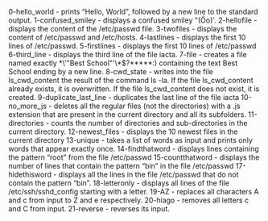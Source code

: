 0-hello_world - prints “Hello, World”, followed by a new line to the standard output.
1-confused_smiley - displays a confused smiley "(Ôo)'.
2-hellofile - displays the content of the /etc/passwd file.
3-twofiles - displays the content of /etc/passwd and /etc/hosts.
4-lastlines - displays the first 10 lines of /etc/passwd.
5-firstlines - displays the first 10 lines of /etc/passwd
6-third_line - displays the third line of the file iacta.
7-file -  creates a file named exactly \*\\'"Best School"\'\\*$\?\*\*\*\*\*:) containing the text Best School ending by a new line.
8-cwd_state - writes into the file ls_cwd_content the result of the command ls -la. If the file ls_cwd_content already exists, it is overwritten. If the file ls_cwd_content does not exist, it is created.
9-duplicate_last_line -  duplicates the last line of the file iacta
10-no_more_js - deletes all the regular files (not the directories) with a .js extension that are present in the current directory and all its subfolders.
11-directories - counts the number of directories and sub-directories in the current directory.
12-newest_files - displays the 10 newest files in the current directory
13-unique - takes a list of words as input and prints only words that appear exactly once.
14-findthatword - displays lines containing the pattern “root” from the file /etc/passwd
15-countthatword - displays the number of lines that contain the pattern “bin” in the file /etc/passwd
17-hidethisword - displays all the lines in the file /etc/passwd that do not contain the pattern “bin”.
18-letteronly - displays all lines of the file /etc/ssh/sshd_config starting with a letter.
19-AZ - replaces all characters A and c from input to Z and e respectively.
20-hiago - removes all letters c and C from input.
21-reverse - reverses its input.
